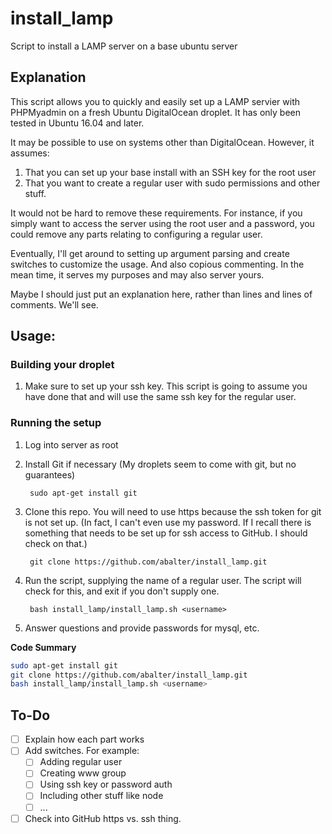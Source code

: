 # install_lamp
Script to install a LAMP server on a base ubuntu server

## Explanation
This script allows you to quickly and easily set up a LAMP servier with PHPMyadmin on a fresh 
Ubuntu DigitalOcean droplet. It has only been tested in Ubuntu 16.04 and later.

It may be possible to use on systems other than DigitalOcean. However, it assumes:

1. That you can set up your base install with an SSH key for the root user
1. That you want to create a regular user with sudo permissions and other stuff.

It would not be hard to remove these requirements. For instance, if you simply want to access the 
server using the root user and a password, you could remove any parts relating to configuring a
regular user.

Eventually, I'll get around to setting up argument parsing and create switches to customize the 
usage. And also copious commenting. In the mean time, it serves my purposes and may also server yours.

Maybe I should just put an explanation here, rather than lines and lines of comments. We'll see.

## Usage:
### Building your droplet
1. Make sure to set up your ssh key. This script is going to assume you have done that
  and will use the same ssh key for the regular user.

### Running the setup
1. Log into server as root
1. Install Git if necessary (My droplets seem to come with git, but no guarantees)

        sudo apt-get install git

1. Clone this repo. You will need to use https because the ssh token for git is not set up.
  (In fact, I can't even use my password. If I recall there is something that needs to be set up
  for ssh access to GitHub. I should check on that.)
    
        git clone https://github.com/abalter/install_lamp.git

1. Run the script, supplying the name of a regular user. The script will check for this, and exit
  if you don't supply one.
    
        bash install_lamp/install_lamp.sh <username>

1. Answer questions and provide passwords for mysql, etc.
  
**Code Summary**

```bash
sudo apt-get install git
git clone https://github.com/abalter/install_lamp.git
bash install_lamp/install_lamp.sh <username>
```

## To-Do

- [ ] Explain how each part works
- [ ] Add switches. For example:
  - [ ] Adding regular user
  - [ ] Creating www group
  - [ ] Using ssh key or password auth
  - [ ] Including other stuff like node
  - [ ] ...
- [ ] Check into GitHub https vs. ssh thing.
